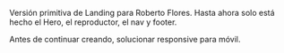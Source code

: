 Versión primitiva de Landing para Roberto Flores.
Hasta ahora solo está hecho el Hero, el reproductor, el nav y footer.

Antes de continuar creando, solucionar responsive para móvil.